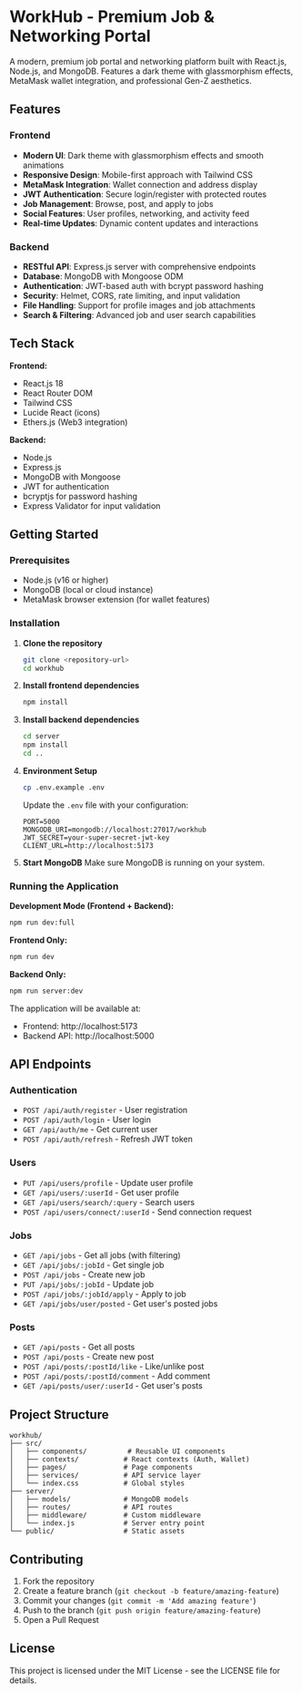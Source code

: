 # WorkHub - Premium Job & Networking Portal

A modern, premium job portal and networking platform built with React.js, Node.js, and MongoDB. Features a dark theme with glassmorphism effects, MetaMask wallet integration, and professional Gen-Z aesthetics.

## Features

### Frontend
- **Modern UI**: Dark theme with glassmorphism effects and smooth animations
- **Responsive Design**: Mobile-first approach with Tailwind CSS
- **MetaMask Integration**: Wallet connection and address display
- **JWT Authentication**: Secure login/register with protected routes
- **Job Management**: Browse, post, and apply to jobs
- **Social Features**: User profiles, networking, and activity feed
- **Real-time Updates**: Dynamic content updates and interactions

### Backend
- **RESTful API**: Express.js server with comprehensive endpoints
- **Database**: MongoDB with Mongoose ODM
- **Authentication**: JWT-based auth with bcrypt password hashing
- **Security**: Helmet, CORS, rate limiting, and input validation
- **File Handling**: Support for profile images and job attachments
- **Search & Filtering**: Advanced job and user search capabilities

## Tech Stack

**Frontend:**
- React.js 18
- React Router DOM
- Tailwind CSS
- Lucide React (icons)
- Ethers.js (Web3 integration)

**Backend:**
- Node.js
- Express.js
- MongoDB with Mongoose
- JWT for authentication
- bcryptjs for password hashing
- Express Validator for input validation

## Getting Started

### Prerequisites
- Node.js (v16 or higher)
- MongoDB (local or cloud instance)
- MetaMask browser extension (for wallet features)

### Installation

1. **Clone the repository**
   ```bash
   git clone <repository-url>
   cd workhub
   ```

2. **Install frontend dependencies**
   ```bash
   npm install
   ```

3. **Install backend dependencies**
   ```bash
   cd server
   npm install
   cd ..
   ```

4. **Environment Setup**
   ```bash
   cp .env.example .env
   ```
   
   Update the `.env` file with your configuration:
   ```env
   PORT=5000
   MONGODB_URI=mongodb://localhost:27017/workhub
   JWT_SECRET=your-super-secret-jwt-key
   CLIENT_URL=http://localhost:5173
   ```

5. **Start MongoDB**
   Make sure MongoDB is running on your system.

### Running the Application

**Development Mode (Frontend + Backend):**
```bash
npm run dev:full
```

**Frontend Only:**
```bash
npm run dev
```

**Backend Only:**
```bash
npm run server:dev
```

The application will be available at:
- Frontend: http://localhost:5173
- Backend API: http://localhost:5000

## API Endpoints

### Authentication
- `POST /api/auth/register` - User registration
- `POST /api/auth/login` - User login
- `GET /api/auth/me` - Get current user
- `POST /api/auth/refresh` - Refresh JWT token

### Users
- `PUT /api/users/profile` - Update user profile
- `GET /api/users/:userId` - Get user profile
- `GET /api/users/search/:query` - Search users
- `POST /api/users/connect/:userId` - Send connection request

### Jobs
- `GET /api/jobs` - Get all jobs (with filtering)
- `GET /api/jobs/:jobId` - Get single job
- `POST /api/jobs` - Create new job
- `PUT /api/jobs/:jobId` - Update job
- `POST /api/jobs/:jobId/apply` - Apply to job
- `GET /api/jobs/user/posted` - Get user's posted jobs

### Posts
- `GET /api/posts` - Get all posts
- `POST /api/posts` - Create new post
- `POST /api/posts/:postId/like` - Like/unlike post
- `POST /api/posts/:postId/comment` - Add comment
- `GET /api/posts/user/:userId` - Get user's posts

## Project Structure

```
workhub/
├── src/
│   ├── components/          # Reusable UI components
│   ├── contexts/           # React contexts (Auth, Wallet)
│   ├── pages/              # Page components
│   ├── services/           # API service layer
│   └── index.css           # Global styles
├── server/
│   ├── models/             # MongoDB models
│   ├── routes/             # API routes
│   ├── middleware/         # Custom middleware
│   └── index.js            # Server entry point
└── public/                 # Static assets
```

## Contributing

1. Fork the repository
2. Create a feature branch (`git checkout -b feature/amazing-feature`)
3. Commit your changes (`git commit -m 'Add amazing feature'`)
4. Push to the branch (`git push origin feature/amazing-feature`)
5. Open a Pull Request

## License

This project is licensed under the MIT License - see the LICENSE file for details.